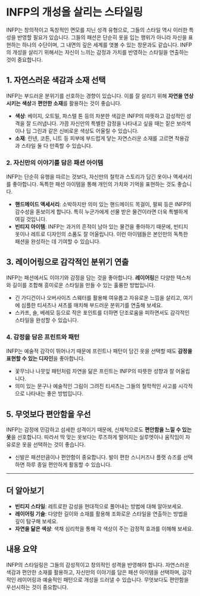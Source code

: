 # INFP의 개성을 살리는 스타일링

INFP는 창의적이고 독창적인 면모를 지닌 성격 유형으로, 그들의 스타일 역시 이러한 특성을 반영할 필요가 있습니다. 그들의 패션은 단순히 옷을 입는 행위가 아니라 자신을 표현하는 하나의 수단이며, 그 내면의 깊은 세계를 엿볼 수 있는 창문과도 같습니다. INFP의 개성을 살리기 위해서는 자신이 느끼는 감정과 가치를 반영하는 스타일을 연출하는 것이 중요합니다.

## 1. 자연스러운 색감과 소재 선택
INFP는 부드러운 분위기를 선호하는 경향이 있습니다. 이를 잘 살리기 위해 **자연을 연상시키는 색상**과 **편안한 소재**를 활용하는 것이 좋습니다.

- **색상**: 베이지, 오트밀, 파스텔 톤 등의 차분한 색감은 INFP의 따뜻하고 감성적인 성격을 잘 드러냅니다. 가끔 자신만의 특별한 감정을 나타내고 싶을 때는 짙은 보라색이나 딥 그린과 같은 신비로운 색상도 어울릴 수 있습니다.
- **소재**: 린넨, 코튼, 니트 등 피부에 부드럽게 닿는 자연스러운 소재를 고르면 착용감과 스타일 둘 다 만족할 수 있습니다.

### 2. 자신만의 이야기를 담은 패션 아이템
INFP는 단순히 유행을 따르는 것보다, 자신만의 철학과 스토리가 담긴 옷이나 액세서리를 좋아합니다. 독특한 패션 아이템을 통해 개인의 가치와 기억을 표현하는 것도 좋습니다.

- **핸드메이드 액세서리**: 소박하지만 의미 있는 핸드메이드 목걸이, 팔찌 등은 INFP의 감수성을 돋보이게 합니다. 특히 누군가에게 선물 받은 물건이라면 더욱 특별하게 여길 것입니다.
- **빈티지 아이템**: INFP는 과거의 흔적이 남아 있는 물건을 좋아하기 때문에, 빈티지 옷이나 레트로 디자인의 소품도 잘 어울립니다. 이런 아이템들은 본인만의 독특한 패션을 완성하는 데 기여할 수 있습니다.

## 3. 레이어링으로 감각적인 분위기 연출
INFP는 패션에서도 이야기와 감정을 담는 것을 좋아합니다. **레이어링**은 다양한 텍스처와 길이를 조합해 흥미로운 스타일을 만들 수 있는 훌륭한 방법입니다.

- 긴 가디건이나 오버사이즈 스웨터를 활용해 여유롭고 자유로운 느낌을 살리고, 여기에 심플한 티셔츠나 셔츠를 매치해 부드러운 분위기를 연출해 보세요.
- 스카프, 숄, 베레모 등으로 작은 포인트를 더하면 단조로움을 피하면서도 감각적인 스타일을 완성할 수 있습니다.

### 4. 감정을 담은 프린트와 패턴
INFP는 예술적 감각이 뛰어나기 때문에 프린트나 패턴이 담긴 옷을 선택할 때도 **감정을 표현할 수 있는 디자인**을 좋아합니다.

- 꽃무늬나 나뭇잎 패턴처럼 자연을 닮은 프린트는 INFP의 따뜻한 성향과 잘 어울립니다.
- 의미 있는 문구나 예술적인 그림이 그려진 티셔츠는 그들의 철학적인 사고를 시각적으로 나타내는 좋은 방법입니다.

## 5. 무엇보다 편안함을 우선
INFP는 감정에 민감하고 섬세한 성격이기 때문에, 신체적으로도 **편안함을 느낄 수 있는 옷**을 선호합니다. 따라서 딱 맞는 옷보다는 루즈하게 떨어지는 실루엣이나 움직임이 자유로운 옷을 선택하는 것이 좋습니다.

- 신발은 패션만큼이나 편안함이 중요합니다. 발이 편한 스니커즈나 플랫 슈즈를 선택하면 하루 종일 편안하게 활동할 수 있습니다.

---

## 더 알아보기

- **빈티지 스타일**: 레트로한 감성을 현대적으로 풀어내는 방법에 대해 알아보세요.
- **레이어링 기술**: 다양한 길이와 소재를 활용해 조화로운 스타일을 연출하는 방법을 깊이 탐구해 보세요.
- **자연을 닮은 색상**: 색채 심리학을 통해 각 색상이 주는 감정적 효과를 이해해 보세요.

## 내용 요약

INFP의 스타일링은 그들의 감성적이고 창의적인 성격을 반영해야 합니다. 자연스러운 색감과 편안한 소재를 활용하고, 자신만의 이야기를 담은 패션 아이템을 선택하며, 감각적인 레이어링과 예술적인 패턴으로 개성을 드러낼 수 있습니다. 무엇보다도 편안함을 우선시하는 것이 중요합니다.